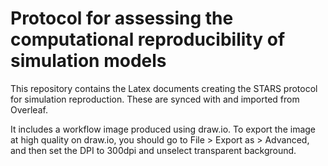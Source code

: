 # Protocol for assessing the computational reproducibility of simulation models

This repository contains the Latex documents creating the STARS protocol for simulation reproduction. These are synced with and imported from Overleaf.

It includes a workflow image produced using draw.io. To export the image at high quality on draw.io, you should go to File > Export as > Advanced, and then set the DPI to 300dpi and unselect transparent background.